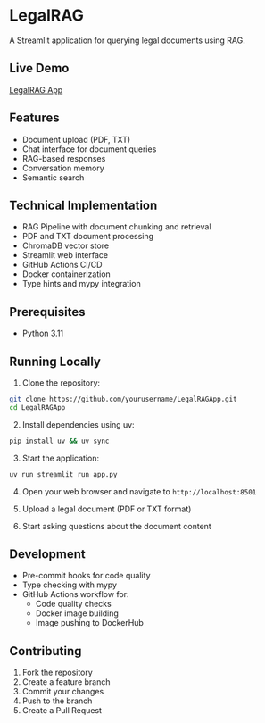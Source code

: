 # LegalRAG

A Streamlit application for querying legal documents using RAG.
## Live Demo

[LegalRAG App](https://legalragapp-knowdroids-assessment.streamlit.app/)

## Features

- Document upload (PDF, TXT)
- Chat interface for document queries
- RAG-based responses
- Conversation memory
- Semantic search

## Technical Implementation

- RAG Pipeline with document chunking and retrieval
- PDF and TXT document processing
- ChromaDB vector store
- Streamlit web interface
- GitHub Actions CI/CD
- Docker containerization
- Type hints and mypy integration

## Prerequisites

- Python 3.11

## Running Locally

1. Clone the repository:
```bash
git clone https://github.com/yourusername/LegalRAGApp.git
cd LegalRAGApp
```

2. Install dependencies using uv:
```bash
pip install uv && uv sync
```

3. Start the application:
```bash
uv run streamlit run app.py
```

4. Open your web browser and navigate to `http://localhost:8501`

5. Upload a legal document (PDF or TXT format)

6. Start asking questions about the document content


## Development

- Pre-commit hooks for code quality
- Type checking with mypy
- GitHub Actions workflow for:
  - Code quality checks
  - Docker image building
  - Image pushing to DockerHub

## Contributing

1. Fork the repository
2. Create a feature branch
3. Commit your changes
4. Push to the branch
5. Create a Pull Request
